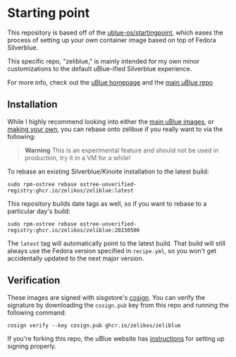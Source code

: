 # Starting point

This repository is based off of the [ublue-os/startingpoint](https://github.com/ublue-os/startingpoint), which eases the process of setting up your own container image based on top of Fedora Silverblue.

This specific repo, "zeliblue," is mainly intended for my own minor customizations to the default uBlue-ified Silverblue experience.

For more info, check out the [uBlue homepage](https://ublue.it/) and the [main uBlue repo](https://github.com/ublue-os/main/)

## Installation

While I highly recommend looking into either the [main uBlue images](https://ublue.it/images/), or [making your own](https://ublue.it/making-your-own/), you can rebase onto zelibue if you really want to via the following:

> **Warning**
> This is an experimental feature and should not be used in production, try it in a VM for a while!

To rebase an existing Silverblue/Kinoite installation to the latest build:

```
sudo rpm-ostree rebase ostree-unverified-registry:ghcr.io/zelikos/zeliblue:latest
```

This repository builds date tags as well, so if you want to rebase to a particular day's build:

```
sudo rpm-ostree rebase ostree-unverified-registry:ghcr.io/zelikos/zeliblue:20230506
```

The `latest` tag will automatically point to the latest build. That build will still always use the Fedora version specified in `recipe.yml`, so you won't get accidentally updated to the next major version.

## Verification

These images are signed with sisgstore's [cosign](https://docs.sigstore.dev/cosign/overview/). You can verify the signature by downloading the `cosign.pub` key from this repo and running the following command:

    cosign verify --key cosign.pub ghcr.io/zelikos/zeliblue

If you're forking this repo, the uBlue website has [instructions](https://ublue.it/making-your-own/) for setting up signing properly.
